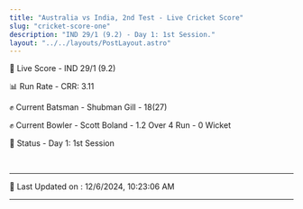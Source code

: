 ```yaml
---
title: "Australia vs India, 2nd Test - Live Cricket Score"
slug: "cricket-score-one"
description: "IND 29/1 (9.2) - Day 1: 1st Session."
layout: "../../layouts/PostLayout.astro"
---
```


🔴 Live Score - IND 29/1 (9.2)  

📊 Run Rate - CRR: 3.11  

✊ Current Batsman - Shubman Gill - 18(27)  

✊ Current Bowler - Scott Boland - 1.2 Over 4 Run - 0 Wicket  

📑 Status - Day 1: 1st Session

<br />

***

📝 Last Updated on : 12/6/2024, 10:23:06 AM

***

